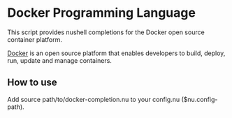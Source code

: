 # Docker Programming Language

This script provides nushell completions for the Docker open source container platform.

[Docker](https://www.docker.com/) is an open source platform that enables developers to build, deploy, run, update and manage containers.

## How to use

Add source path/to/docker-completion.nu to your config.nu ($nu.config-path).
